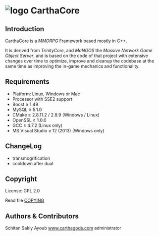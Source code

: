 # ![logo](http://carthagods.com/application/themes/crusader_theme/images/logo.png) CarthaCore

## Introduction

CarthaCore is a *MMORPG* Framework based mostly in C++.

It is derived from *TrinityCore*, and *MaNGOS* the *Massive Network Game Object Server*, and is
based on the code of that project with extensive changes over time to optimize,
improve and cleanup the codebase at the same time as improving the in-game
mechanics and functionality.

## Requirements

+ Platform: Linux, Windows or Mac
+ Processor with SSE2 support
+ Boost ≥ 1.49
+ MySQL ≥ 5.1.0
+ CMake ≥ 2.8.11.2 / 2.8.9 (Windows / Linux)
+ OpenSSL ≥ 1.0.0
+ GCC ≥ 4.7.2 (Linux only)
+ MS Visual Studio ≥ 12 (2013) (Windows only)

## ChangeLog

+ transmogrification
+ cooldown after dual

## Copyright

License: GPL 2.0

Read file [COPYING](COPYING)


## Authors &amp; Contributors

Schitan
Sakly Ayoub www.carthagods.com administrator
